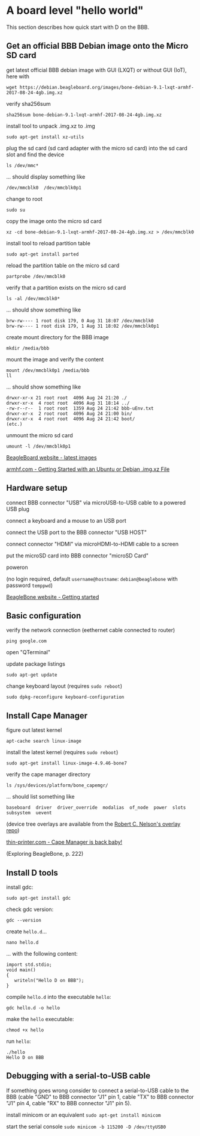 # A board level "hello world"

This section describes how quick start with D on the BBB.

## Get an official BBB Debian image onto the Micro SD card

get latest official BBB debian image with GUI (LXQT) or without GUI (IoT), here with

    wget https://debian.beagleboard.org/images/bone-debian-9.1-lxqt-armhf-2017-08-24-4gb.img.xz

verify sha256sum

    sha256sum bone-debian-9.1-lxqt-armhf-2017-08-24-4gb.img.xz

install tool to unpack .img.xz to .img

    sudo apt-get install xz-utils

plug the sd card (sd card adapter with the micro sd card) into the sd card slot and find the device

    ls /dev/mmc*

... should display something like

    /dev/mmcblk0  /dev/mmcblk0p1

change to root

    sudo su

copy the image onto the micro sd card

    xz -cd bone-debian-9.1-lxqt-armhf-2017-08-24-4gb.img.xz > /dev/mmcblk0

install tool to reload partition table

    sudo apt-get install parted

reload the partition table on the micro sd card

    partprobe /dev/mmcblk0

verify that a partition exists on the micro sd card

    ls -al /dev/mmcblk0*

... should show something like

    brw-rw---- 1 root disk 179, 0 Aug 31 18:07 /dev/mmcblk0
    brw-rw---- 1 root disk 179, 1 Aug 31 18:02 /dev/mmcblk0p1

create mount directory for the BBB image

    mkdir /media/bbb

mount the image and verify the content

    mount /dev/mmcblk0p1 /media/bbb
    ll

... should show something like

    drwxr-xr-x 21 root root  4096 Aug 24 21:20 ./
    drwxr-xr-x  4 root root  4096 Aug 31 18:14 ../
    -rw-r--r--  1 root root  1359 Aug 24 21:42 bbb-uEnv.txt
    drwxr-xr-x  2 root root  4096 Aug 24 21:00 bin/
    drwxr-xr-x  4 root root  4096 Aug 24 21:42 boot/
    (etc.)

unmount the micro sd card

    umount -l /dev/mmcblk0p1

[BeagleBoard website - latest images](http://beagleboard.org/latest-images)

[armhf.com - Getting Started with an Ubuntu or Debian .img.xz File](http://www.armhf.com/getting-started-with-ubuntu-img-file/)

## Hardware setup

connect BBB connector "USB" via microUSB-to-USB cable to a powered USB plug

connect a keyboard and a mouse to an USB port

connect the USB port to the BBB connector "USB HOST"

connect connector "HDMI" via microHDMI-to-HDMI cable to a screen

put the microSD card into BBB connector "microSD Card"

poweron

(no login required, default `username@hostname`: `debian@beaglebone` with password `temppwd`)

[BeagleBone website - Getting started](http://beagleboard.org/getting-started)

## Basic configuration

verify the network connection (eethernet cable connected to router)

    ping google.com

open "QTerminal"

update package listings

    sudo apt-get update

change keyboard layout (requires `sudo reboot`)

    sudo dpkg-reconfigure keyboard-configuration

## Install Cape Manager

figure out latest kernel

    apt-cache search linux-image

install the latest kernel (requires `sudo reboot`)

    sudo apt-get install linux-image-4.9.46-bone7

verify the cape manager directory

    ls /sys/devices/platform/bone_capemgr/

... should list something like

    baseboard  driver  driver_override  modalias  of_node  power  slots  subsystem  uevent

(device tree overlays are available from the [Robert C. Nelson's overlay repo](https://github.com/RobertCNelson/bb.org-overlays))

[thin-printer.com - Cape Manager is back baby!](https://www.thing-printer.com/cape-manager-is-back-baby/)

(Exploring BeagleBone, p. 222)

## Install D tools

install gdc:

```
sudo apt-get install gdc

```

check gdc version:

```
gdc --version

```

create `hello.d`...

```
nano hello.d

```

... with the following content:

```
import std.stdio;
void main()
{
   writeln("Hello D on BBB");
}

```

compile `hello.d` into the executable `hello`:

```
gdc hello.d -o hello

```

make the `hello` executable:

```
chmod +x hello

```

run `hello`:

```
./hello
Hello D on BBB

```

## Debugging with a serial-to-USB cable

If something goes wrong consider to connect a serial-to-USB cable to the BBB \(cable "GND" to BBB connector "J1" pin 1, cable "TX" to BBB connector "J1" pin 4, cable "RX" to BBB connector "J1" pin 5\).

install minicom or an equivalent `sudo apt-get install minicom`

start the serial console `sudo minicom -b 115200 -D /dev/ttyUSB0`


